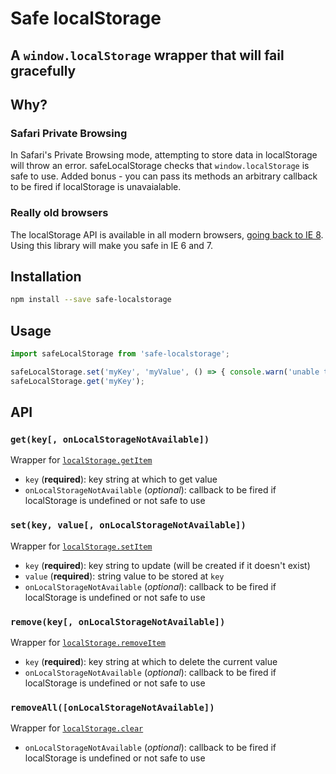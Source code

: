 # Safe localStorage

## A `window.localStorage` wrapper that will fail gracefully

## Why?

### Safari Private Browsing

In Safari's Private Browsing mode, attempting to store data in localStorage will throw an error. safeLocalStorage checks that `window.localStorage` is safe to use. Added bonus - you can pass its methods an arbitrary callback to be fired if localStorage is unavaialable.

### Really old browsers

The localStorage API is available in all modern browsers, [going back to IE 8](https://caniuse.com/#feat=namevalue-storage). Using this library will make you safe in IE 6 and 7.

## Installation

```bash
npm install --save safe-localstorage
```

## Usage

```javascript
import safeLocalStorage from 'safe-localstorage';

safeLocalStorage.set('myKey', 'myValue', () => { console.warn('unable to use localStorage'); })
safeLocalStorage.get('myKey');
```

## API

### `get(key[, onLocalStorageNotAvailable])`

Wrapper for [`localStorage.getItem`](https://developer.mozilla.org/en-US/docs/Web/API/Storage/getItem)

- `key` (**required**): key string at which to get value
- `onLocalStorageNotAvailable` (*optional*): callback to be fired if localStorage is undefined or not safe to use

### `set(key, value[, onLocalStorageNotAvailable])`

Wrapper for [`localStorage.setItem`](https://developer.mozilla.org/en-US/docs/Web/API/Storage/setItem)

- `key` (**required**): key string to update (will be created if it doesn't exist)
- `value` (**required**): string value to be stored at `key`
- `onLocalStorageNotAvailable` (*optional*): callback to be fired if localStorage is undefined or not safe to use

### `remove(key[, onLocalStorageNotAvailable])`

Wrapper for [`localStorage.removeItem`](https://developer.mozilla.org/en-US/docs/Web/API/Storage/removeItem)

- `key` (**required**): key string at which to delete the current value
- `onLocalStorageNotAvailable` (*optional*): callback to be fired if localStorage is undefined or not safe to use

### `removeAll([onLocalStorageNotAvailable])`

Wrapper for [`localStorage.clear`](https://developer.mozilla.org/en-US/docs/Web/API/Storage/clear)

- `onLocalStorageNotAvailable` (*optional*): callback to be fired if localStorage is undefined or not safe to use
